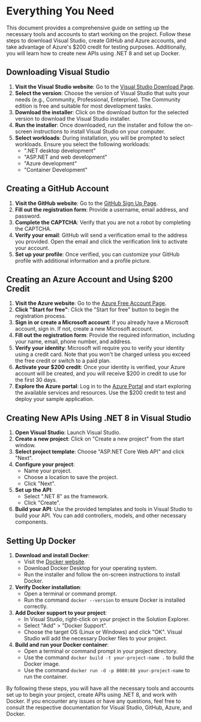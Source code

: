 # Everything You Need

This document provides a comprehensive guide on setting up the necessary tools and accounts to start working on the project. Follow these steps to download Visual Studio, create GitHub and Azure accounts, and take advantage of Azure's $200 credit for testing purposes. Additionally, you will learn how to create new APIs using .NET 8 and set up Docker.

## Downloading Visual Studio

1. **Visit the Visual Studio website**: Go to the [Visual Studio Download Page](https://visualstudio.microsoft.com/downloads/).
2. **Select the version**: Choose the version of Visual Studio that suits your needs (e.g., Community, Professional, Enterprise). The Community edition is free and suitable for most development tasks.
3. **Download the installer**: Click on the download button for the selected version to download the Visual Studio installer.
4. **Run the installer**: Once downloaded, run the installer and follow the on-screen instructions to install Visual Studio on your computer.
5. **Select workloads**: During installation, you will be prompted to select workloads. Ensure you select the following workloads:
   - ".NET desktop development"
   - "ASP.NET and web development"
   - "Azure development"
   - "Container Development"

## Creating a GitHub Account

1. **Visit the GitHub website**: Go to the [GitHub Sign Up Page](https://github.com/join).
2. **Fill out the registration form**: Provide a username, email address, and password. 
3. **Complete the CAPTCHA**: Verify that you are not a robot by completing the CAPTCHA.
4. **Verify your email**: GitHub will send a verification email to the address you provided. Open the email and click the verification link to activate your account.
5. **Set up your profile**: Once verified, you can customize your GitHub profile with additional information and a profile picture.

## Creating an Azure Account and Using $200 Credit

1. **Visit the Azure website**: Go to the [Azure Free Account Page](https://azure.microsoft.com/en-us/free/).
2. **Click "Start for free"**: Click the "Start for free" button to begin the registration process.
3. **Sign in or create a Microsoft account**: If you already have a Microsoft account, sign in. If not, create a new Microsoft account.
4. **Fill out the registration form**: Provide the required information, including your name, email, phone number, and address. 
5. **Verify your identity**: Microsoft will require you to verify your identity using a credit card. Note that you won't be charged unless you exceed the free credit or switch to a paid plan.
6. **Activate your $200 credit**: Once your identity is verified, your Azure account will be created, and you will receive $200 in credit to use for the first 30 days.
7. **Explore the Azure portal**: Log in to the [Azure Portal](https://portal.azure.com/) and start exploring the available services and resources. Use the $200 credit to test and deploy your sample application.

## Creating New APIs Using .NET 8 in Visual Studio

1. **Open Visual Studio**: Launch Visual Studio.
2. **Create a new project**: Click on "Create a new project" from the start window.
3. **Select project template**: Choose "ASP.NET Core Web API" and click "Next".
4. **Configure your project**: 
   - Name your project.
   - Choose a location to save the project.
   - Click "Next".
5. **Set up the API**:
   - Select ".NET 8" as the framework.
   - Click "Create".
6. **Build your API**: Use the provided templates and tools in Visual Studio to build your API. You can add controllers, models, and other necessary components.

## Setting Up Docker

1. **Download and install Docker**: 
   - Visit the [Docker website](https://www.docker.com/products/docker-desktop).
   - Download Docker Desktop for your operating system.
   - Run the installer and follow the on-screen instructions to install Docker.
2. **Verify Docker installation**: 
   - Open a terminal or command prompt.
   - Run the command `docker --version` to ensure Docker is installed correctly.
3. **Add Docker support to your project**: 
   - In Visual Studio, right-click on your project in the Solution Explorer.
   - Select "Add" > "Docker Support".
   - Choose the target OS (Linux or Windows) and click "OK". Visual Studio will add the necessary Docker files to your project.
4. **Build and run your Docker container**: 
   - Open a terminal or command prompt in your project directory.
   - Use the command `docker build -t your-project-name .` to build the Docker image.
   - Use the command `docker run -d -p 8080:80 your-project-name` to run the container.

By following these steps, you will have all the necessary tools and accounts set up to begin your project, create APIs using .NET 8, and work with Docker. If you encounter any issues or have any questions, feel free to consult the respective documentation for Visual Studio, GitHub, Azure, and Docker.

